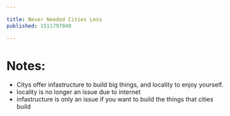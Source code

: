 ```yaml
---

title: Never Needed Cities Less
published: 1511797840

---
```


# Notes:
+ Citys offer infastructure to build big things, and locality to enjoy yourself.
+ locality is no longer an issue due to internet
+ infastructure is only an issue if you want to build the things that cities build


